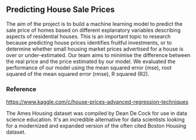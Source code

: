 ## Predicting House Sale Prices
The aim of the project is to build a machine learning model to predict the sale price of homes based on different explanatory variables describing aspects of residential houses. This is an important topic to research because predicting house prices identifies fruitful investments, or to determine whether small housing market prices advertised for a house is over or under-estimated. Our team aims to minimise the difference between the real price and the price estimated by our model. We evaluated the performance of our model using the mean squared error (mse), root squared of the mean squared error (rmse), R squared (R2).

### Reference 

https://www.kaggle.com/c/house-prices-advanced-regression-techniques

The Ames Housing dataset was compiled by Dean De Cock for use in data science education. It's an incredible alternative for data scientists looking for a modernized and expanded version of the often cited Boston Housing dataset.
